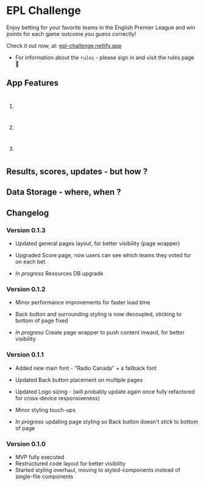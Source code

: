 # EPL Challenge

Enjoy betting for your favorite teams in the English Premier League and win points for each game outcome you guess correctly!

Check it out now, at: [epl-challenge.netlify.app](https://epl-challenge.netlify.app)

- For information about the `rules` - please sign in and visit the rules page 🙂

## App Features

1. #
2. #
3. #

## Results, scores, updates - but how ?



## Data Storage - where, when ?

## Changelog

### Version 0.1.3
- Updated general pages layout, for better visibility (page wrapper) 
- Upgraded Score page, now users can see which teams they voted for on each bet.  

- *In progress* Resources DB upgrade

### Version 0.1.2
- Minor performance improvements for faster load time
- Back button and surrounding styling is now decoupled, sticking to bottom of page fixed

- *In progress* Create page wrapper to push content inward, for better visibility

### Version 0.1.1
- Added new main font - "Radio Canada" + a fallback font
- Updated Back button placement on multiple pages 
- Updated Logo sizing - (will probably update again once fully refactored for cross-device responsiveness)
- Minor styling touch-ups

- *In progress* updating page styling so Back button doesn't stick to bottom of page

### Version 0.1.0
- MVP fully executed
- Restructured code layout for better visibility
- Started styling overhaul, moving to styled-components instead of single-file components